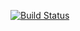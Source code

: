 [![Build Status](https://travis-ci.org/warfish/shlang-cc.svg?branch=master)](https://travis-ci.org/warfish/shlang-cc.svg)
